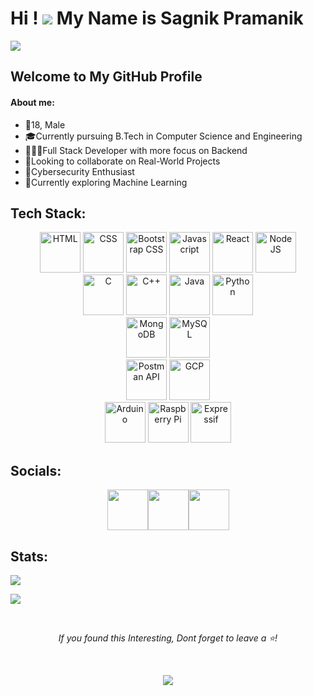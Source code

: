 # Hi ! ![][hand] My Name is Sagnik Pramanik
[hand]: https://user-images.githubusercontent.com/18365557/176309783-0785949b-9127-417c-8b55-ab5a4336574e.gif
![](https://github.com/sagnik-p/sagnik-p/assets/130753205/8f1a6437-c58e-459d-a9c8-be1ef7701ff5)
## Welcome to My GitHub Profile
#### About me:
- 👦18, Male
- 🎓Currently pursuing B.Tech in Computer Science and Engineering
- 🧑🏽‍💻Full Stack Developer with more focus on Backend
- 🤝Looking to collaborate on Real-World Projects
- 🔐Cybersecurity Enthusiast
- 🤖Currently exploring Machine Learning


## Tech Stack:
<div id="tech-stack" align=center>
    <img src=https://github.com/sagnik-p/sagnik-p/assets/130753205/8a406c1c-cd8b-4fdb-8cee-2f27c71cb84d width="65" height="65" alt="HTML" />
    <img src=https://github.com/sagnik-p/sagnik-p/assets/130753205/e15fc5cf-9a47-456b-a5f9-9300ec451f33 width="65" height="65" alt="CSS" />
    <img src=https://github.com/sagnik-p/sagnik-p/assets/130753205/d5915d5f-7ea2-4196-828b-8bef8a194f12 width="65" height="65" alt="Bootstrap CSS" />
    <img src=https://github.com/sagnik-p/sagnik-p/assets/130753205/5f2ea1f7-e7d5-48a8-afe1-ee6598bb9b78 width="65" height="65" alt="Javascript" />
    <img src=https://github.com/sagnik-p/sagnik-p/assets/130753205/67ee652c-2d16-4a0e-bb70-10238896c0d6 width="65" height="65" alt="React" />
    <img src=https://github.com/sagnik-p/sagnik-p/assets/130753205/3582cc10-65e2-4ee4-93ed-47712c193db8 width="65" height="65" alt="Node JS" />
    <br>
    <img src=https://github.com/sagnik-p/sagnik-p/assets/130753205/f84a1178-504b-472e-8e72-fd0f2772d9ab width="65" height="65" alt="C" />
    <img src=https://github.com/sagnik-p/sagnik-p/assets/130753205/6b5994fa-54b5-4317-b3fc-6108b3fc82de width="65" height="65" alt="C++" />
    <img src=https://github.com/sagnik-p/sagnik-p/assets/130753205/ab51e791-2743-4ca5-8102-1e80638ad28c width="65" height="65" alt="Java" />
    <img src=https://github.com/sagnik-p/sagnik-p/assets/130753205/f171337e-21b2-466b-bad6-86a49b0f6192 width="65" height="65" alt="Python" />
    <br>
    <img src=https://github.com/sagnik-p/sagnik-p/assets/130753205/67e8bcc1-7330-4c9e-9faf-21fa95220fb9 width="65" height="65" alt="MongoDB" />
    <img src=https://github.com/sagnik-p/sagnik-p/assets/130753205/32388a33-3f2b-4ef3-b843-28f86e779f59 width="65" height="65" alt="MySQL" />
    <br>
    <img src=https://github.com/sagnik-p/sagnik-p/assets/130753205/9e25ddcf-54da-4498-a00f-3876dbbcf904 width="65" height="65" alt="Postman API" />
    <img src=https://github.com/sagnik-p/sagnik-p/assets/130753205/3a52d300-8975-44d9-94f8-792fa3c55eaa width="65" height="65" alt="GCP" />
    <br>
    <img src=https://github.com/sagnik-p/sagnik-p/assets/130753205/82299d86-ef35-42bb-8535-b6027f211d05 width="65" height="65" alt="Arduino" />
    <img src=https://github.com/sagnik-p/sagnik-p/assets/130753205/fbfbb8d4-40ae-4e0d-ad8c-40122f0c760f width="65" height="65" alt="Raspberry Pi"/>
    <img src=https://github.com/sagnik-p/sagnik-p/assets/130753205/39a99118-79b5-48c9-b6c2-9bf464eacd63 width="65" height="65" alt="Expressif" />
    
</div>

## Socials:
<div align="center">
  <a href="https://www.linkedin.com/in/sagnik-pramanik-53284b272/" target="_blank" rel="noreferrer"><img src="https://img.icons8.com/cute-clipart/64/000000/linkedin.png" width="65" height="65"/></a><a href="https://twitter.com/Sagnikkkkkkkkk" target="_blank" rel="noreferrer"><img src="https://img.icons8.com/cute-clipart/64/000000/twitter.png"" width="65" height="65"  /></a><a href="mailto:sagnikpramanik95@gmail.com" target="_blank" rel="noreferrer"><img src="https://img.icons8.com/cute-clipart/64/000000/gmail.png" width="65" height="65" ></a></div>

  ## Stats:
  <a href="http://www.github.com/sagnik-p"><img src="https://github-readme-stats.vercel.app/api?username=sagnik-p&text_color=ffffff&show_icons=true&bg_color=000000&hide=stars&include_all_commits=true&hide_border=true">
  <!---
  <img src="https://github-readme-stats.vercel.app/api?username=sagnik-p&text_color=777777&show_icons=true&bg_color=00000000&hide=stars&include_all_commits=true&count_private=true&hide_border=true#gh-light-mode-only"></a>
  -->
  <!---
  <td><img src="https://github-readme-stats.vercel.app/api/top-langs?username=sagnik-p&show_icons=true&locale=en&layout=compact" />
  -->
  <a href="http://www.github.com/sagnik-p"><img src="https://github-readme-streak-stats.herokuapp.com/?user=sagnik-p&stroke=999999&background=000000&ring=059826&fire=0891b2&currStreakNum=ffffff&currStreakLabel=0891b2&sideNums=ffffff&sideLabels=ffffff&dates=ffffff&hide_border=true" />
  <!---
  <img src="https://github-readme-streak-stats.herokuapp.com/?user=sagnik-p&stroke=000000&background=00000000&ring=059826&fire=0891b2&currStreakNum=000000&currStreakLabel=0891b2&sideNums=000000&sideLabels=000000&dates=000000&hide_border=true#gh-light-mode-only" />
  -->
  </a>
  <br>
<p id="star request" align="center"><i>
If you found this Interesting,
Dont forget to leave a ⭐!
</i></p>
<br>
<p align="center" width="100%" id="footer">
  <img src="https://capsule-render.vercel.app/api?type=waving&color=gradient&height=200&width=100%&section=footer&text=Thank%20You%20For%20Visiting"/>
</p>

